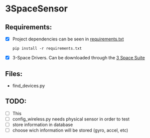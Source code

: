 # 3SpaceSensor

## Requirements:
- [x] Project dependencies can be seen in [requirements.txt](https://github.com/sulyak/3SpaceSensor/blob/master/requirements.txt)

  ```pip install -r requirements.txt```
- [x] 3-Space Drivers. Can be downloaded through the [3 Space Suite](https://yostlabs.com/yost-labs-3-space-sensor-software-suite/)
  

## Files:
  
  * find_devices.py
  

## TODO:

- [ ] This
- [ ] config_wireless.py needs physical sensor in order to test
- [ ] store information in database
- [ ] choose wich information will be stored (gyro, accel, etc)
